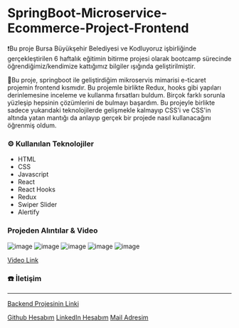 # SpringBoot-Microservice-Ecommerce-Project-Frontend

❗Bu proje Bursa Büyükşehir Belediyesi ve Kodluyoruz işbirliğinde gerçekleştirilen 6 haftalık eğitimin bitirme projesi olarak bootcamp sürecinde öğrendiğimiz/kendimize kattığımız bilgiler ışığında geliştirilmiştir.

🎯Bu proje, springboot ile geliştirdiğim mikroservis mimarisi e-ticaret projemin frontend kısmıdır. Bu projemle birlikte Redux, hooks gibi yapıları derinlemesine inceleme ve kullanma fırsatları buldum. Birçok farklı sorunla yüzleşip hepsinin çözümlerini de bulmayı başardım. Bu projeyle birlikte sadece yukarıdaki teknolojilerde gelişmekle kalmayıp CSS'i ve CSS'in altında yatan mantığı da anlayıp gerçek bir projede nasıl kullanacağını öğrenmiş oldum.

### ⚙ Kullanılan Teknolojiler
- HTML
- CSS
- Javascript
- React
- React Hooks
- Redux
- Swiper Slider
- Alertify

### Projeden Alıntılar & Video
![image](https://github.com/DCanKayrak/SpringBoot-Microservice-Ecommerce-Project/assets/94143272/bb1ac59f-c40f-4968-91e9-355230060143)
![image](https://github.com/DCanKayrak/SpringBoot-Microservice-Ecommerce-Project/assets/94143272/83203da4-72b8-4b88-a20c-cb38a97be041)
![image](https://github.com/DCanKayrak/SpringBoot-Microservice-Ecommerce-Project/assets/94143272/c1977a50-d803-46cd-9b9f-9b1d55ddcd0c)
![image](https://github.com/DCanKayrak/SpringBoot-Microservice-Ecommerce-Project/assets/94143272/e95a30ae-74ae-43d5-b34f-6d70efce074b)
![image](https://github.com/DCanKayrak/SpringBoot-Microservice-Ecommerce-Project/assets/94143272/53813d92-b946-4095-a266-d7d8cdccc8ec)

[Video Link](https://www.youtube.com/watch?v=q2C4jaFmWdI)

### ☎️ İletişim
---
[Backend Projesinin Linki](https://github.com/DCanKayrak/SpringBoot-Microservice-Ecommerce-Project)

[Github Hesabım](https://github.com/DCanKayrak)
[LinkedIn Hesabım](https://www.linkedin.com/in/dcankayrak/)
[Mail Adresim](dancankan@gmail.com)
